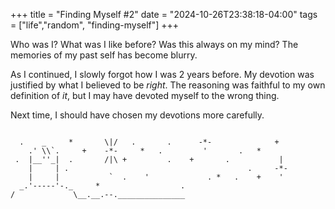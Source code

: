 +++
title = "Finding Myself #2"
date = "2024-10-26T23:38:18-04:00"
tags = ["life","random", "finding-myself"]
+++

Who was I? What was I like before? Was this always on my mind? The memories of my past self has become blurry.

As I continued, I slowly forgot how I was 2 years before. My devotion was justified by what I believed to be _right_. The reasoning was faithful to my own definition of *it*, but I may have devoted myself to the wrong thing.

Next time, I should have chosen my devotions more carefully.

<pre class="ending-asciiart">
<code>
  .    _     *       \|/   .       .      -*-              +
    .' \\`.     +    -*-     *   .         '       .   *
 .  |__''_|  .       /|\ +         .    +       .           |
    |     | .                                        .     -*-
    |     |           `  .    '             . *   .    +    '
  _.'-----'-._     *                  .
/             \__.__.--._______________
</code>
</pre>
